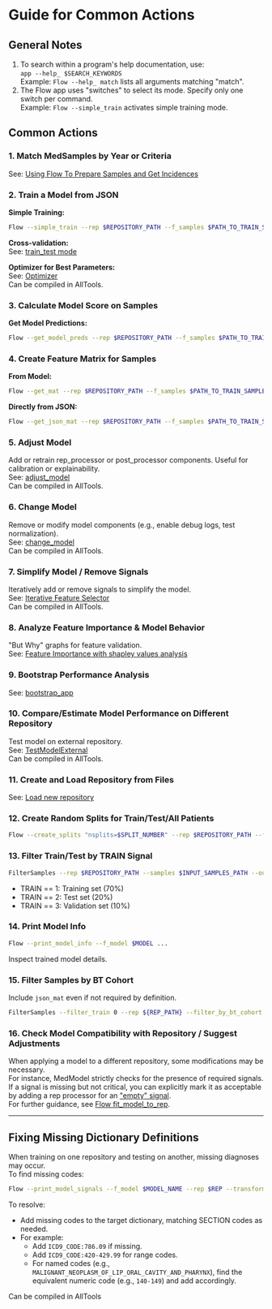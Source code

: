 # Guide for Common Actions

## General Notes
1. To search within a program's help documentation, use:  
   `app --help_ $SEARCH_KEYWORDS`  
   Example: `Flow --help_ match` lists all arguments matching "match".
2. The Flow app uses "switches" to select its mode. Specify only one switch per command.  
   Example: `Flow --simple_train` activates simple training mode.

## Common Actions

### 1. Match MedSamples by Year or Criteria
See: [Using Flow To Prepare Samples and Get Incidences](/Medial%20Tools/Using%20the%20Flow%20App/Using%20Flow%20To%20Prepare%20Samples%20and%20Get%20Incidences)

### 2. Train a Model from JSON
**Simple Training:**  
```bash
Flow --simple_train --rep $REPOSITORY_PATH --f_samples $PATH_TO_TRAIN_SAMPLES --f_json $PATH_TO_JSON_WITH_MODEL_INSTRUCTIONS --f_model $PATH_TO_OUTPUT_TO_STORE_MODEL
```
**Cross-validation:**  
See: [train_test mode](/Medial%20Tools/Using%20the%20Flow%20App/train_test%20mode)

**Optimizer for Best Parameters:**  
See: [Optimizer](/Medial%20Tools/Optimizer)  
Can be compiled in AllTools.

### 3. Calculate Model Score on Samples
**Get Model Predictions:**  
```bash
Flow --get_model_preds --rep $REPOSITORY_PATH --f_samples $PATH_TO_TRAIN_SAMPLES --f_model $PATH_TO_TRAINED_MODEL_BINARY_FILE --f_preds $OUTPUT_PATH_TO_STORE_SAMPLES
```

### 4. Create Feature Matrix for Samples
**From Model:**  
```bash
Flow --get_mat --rep $REPOSITORY_PATH --f_samples $PATH_TO_TRAIN_SAMPLES --f_model $PATH_TO_TRAINED_MODEL_BINARY_FILE --f_matrix $OUTPUT_PATH_TO_STORE_MATRIX
```
**Directly from JSON:**  
```bash
Flow --get_json_mat --rep $REPOSITORY_PATH --f_samples $PATH_TO_TRAIN_SAMPLES --f_json $PATH_TO_JSON_WITH_MODEL_INSTRUCTIONS --f_matrix $OUTPUT_PATH_TO_STORE_MATRIX
```

### 5. Adjust Model
Add or retrain rep_processor or post_processor components. Useful for calibration or explainability.  
See: [adjust_model](/Medial%20Tools/adjust_model)  
Can be compiled in AllTools.

### 6. Change Model
Remove or modify model components (e.g., enable debug logs, test normalization).  
See: [change_model](/Medial%20Tools/change_model)  
Can be compiled in AllTools.

### 7. Simplify Model / Remove Signals
Iteratively add or remove signals to simplify the model.  
See: [Iterative Feature Selector](/Medial%20Tools/Iterative%20Feature%20Selector)  
Can be compiled in AllTools.

### 8. Analyze Feature Importance & Model Behavior
"But Why" graphs for feature validation.  
See: [Feature Importance with shapley values analysis](/Medial%20Tools/Using%20the%20Flow%20App/Feature%20Importance%20with%20shapley%20values%20analysis)

### 9. Bootstrap Performance Analysis
See: [bootstrap_app](/Medial%20Tools/bootstrap_app)

### 10. Compare/Estimate Model Performance on Different Repository
Test model on external repository.  
See: [TestModelExternal](/Medial%20Tools/TestModelExternal)  
Can be compiled in AllTools.

### 11. Create and Load Repository from Files
See: [Load new repository](/Medial%20Tools/Using%20the%20Flow%20App/Load%20new%20repository)

### 12. Create Random Splits for Train/Test/All Patients
```bash
Flow --create_splits "nsplits=$SPLIT_NUMBER" --rep $REPOSITORY_PATH --f_split $OUTPUT_PATH
```

### 13. Filter Train/Test by TRAIN Signal
```bash
FilterSamples --rep $REPOSITORY_PATH --samples $INPUT_SAMPLES_PATH --output $OUTPUT_SAMPLES_PATH --filter_train $FILTER_TRAIN_VAL
```
- TRAIN == 1: Training set (70%)
- TRAIN == 2: Test set (20%)
- TRAIN == 3: Validation set (10%)

### 14. Print Model Info
```bash
Flow --print_model_info --f_model $MODEL ...
```
Inspect trained model details.

### 15. Filter Samples by BT Cohort
Include `json_mat` even if not required by definition.
```bash
FilterSamples --filter_train 0 --rep ${REP_PATH} --filter_by_bt_cohort "Time-Window:90,730;Age:50,80;Suspected:0,0;Ex_or_Current:1,1" --samples ${INPUT} --output ${OUTPUT} --json_mat ${JSON}
```

### 16. Check Model Compatibility with Repository / Suggest Adjustments

When applying a model to a different repository, some modifications may be necessary.  
For instance, MedModel strictly checks for the presence of required signals. If a signal is missing but not critical, you can explicitly mark it as acceptable by adding a rep processor for an ["empty" signal](/Infrastructure%20Home%20Page/Rep%20Processors%20Practical%20Guide/How%20to%20create%20an%20empty%20signal).  
For further guidance, see [Flow fit_model_to_rep](../Using%20the%20Flow%20App/Fit%20MedModel%20to%20Repository).

---

## Fixing Missing Dictionary Definitions

When training on one repository and testing on another, missing diagnoses may occur.  
To find missing codes:
```bash
Flow --print_model_signals --f_model $MODEL_NAME --rep $REP --transform_rep 1 --output_dict_path $PATH
```
To resolve:
- Add missing codes to the target dictionary, matching SECTION codes as needed.
- For example:
  - Add `ICD9_CODE:786.09` if missing.
  - Add `ICD9_CODE:420-429.99` for range codes.
  - For named codes (e.g., `MALIGNANT_NEOPLASM_OF_LIP_ORAL_CAVITY_AND_PHARYNX`), find the equivalent numeric code (e.g., `140-149`) and add accordingly.

Can be compiled in AllTools
